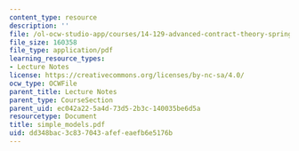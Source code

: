 ```yaml
---
content_type: resource
description: ''
file: /ol-ocw-studio-app/courses/14-129-advanced-contract-theory-spring-2005/dd348bac3c837043afefeaefb6e5176b_simple_models.pdf
file_size: 160358
file_type: application/pdf
learning_resource_types:
- Lecture Notes
license: https://creativecommons.org/licenses/by-nc-sa/4.0/
ocw_type: OCWFile
parent_title: Lecture Notes
parent_type: CourseSection
parent_uid: ec042a22-5a4d-73d5-2b3c-140035be6d5a
resourcetype: Document
title: simple_models.pdf
uid: dd348bac-3c83-7043-afef-eaefb6e5176b
---
```

